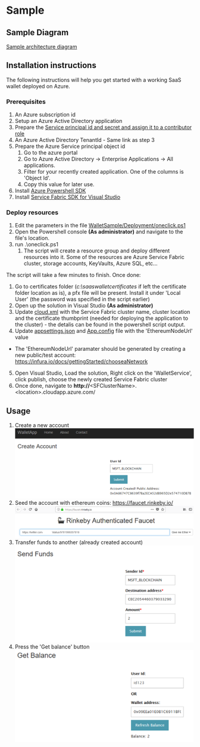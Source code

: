 # Sample

## Sample Diagram
[Sample architecture diagram](/images/sample-diagram.jpg)

## Installation instructions

The following instructions will help you get started with a working SaaS wallet deployed on Azure.

### Prerequisites
1. An Azure subscription id
2. Setup an Azure Active Directory application
3. Prepare the [Service principal id and secret and assign it to a contributor role](https://docs.microsoft.com/en-us/azure/azure-resource-manager/resource-group-create-service-principal-portal)
4. An Azure Active Directory TenantId - Same link as step 3
5. Prepare the Azure Service principal object id
   1. Go to the azure portal
   2. Go to Azure Active Directory -> Enterprise Applications -> All applications. 
   3. Filter for your recently created application. One of the columns is 'Object Id'. 
   4. Copy this value for later use.
6. Install [Azure Powershell SDK](https://www.microsoft.com/web/handlers/webpi.ashx/getinstaller/WindowsAzurePowershellGet.3f.3f.3fnew.appids)
7. Install [Service Fabric SDK for Visual Studio](https://docs.microsoft.com/en-us/azure/service-fabric/service-fabric-get-started)

### Deploy resources
1. Edit the parameters in the file [WalletSample/Deployment/oneclick.ps1](WalletSample/Deployment/oneclick.ps1)
2. Open the Powershell console **(As administrator)** and navigate to the file's location.
3. run .\oneclick.ps1
   1. The script will create a resource group and deploy different resources into it. Some of the resources are Azure Service Fabric cluster, storage accounts, KeyVaults, Azure SQL, etc...


The script will take a few minutes to finish.
Once done:
1) Go to certificates folder (*c:\saaswalletcertificates* if left the certificate folder location as is), a pfx file will be present.
Install it under 'Local User' (the password was specified in the script earlier)
2) Open up the solution in Visual Studio **(As administrator)**
3) Update [cloud.xml](WalletSF/publishprofiles/cloud.xml) with the Service Fabric cluster name, cluster location and the certificate thumbprint (needed for deploying the application to the cluster) - the detalis can be found in the powershell script output.
4) Update [appsettings.json](WalletSample/WalletApp/appsettings.json) and [App.config](WalletSample/TransactionEngine/App.config) file with the 'EthereumNodeUrl' value
* The 'EthereumNodeUrl' paramater should be generated by creating a new public/test account:
https://infura.io/docs/gettingStarted/chooseaNetwork
5) Open Visual Studio, Load the solution, Right click on the 'WalletService', click publish, choose the newly created Service Fabric cluster
6) Once done, navigate to **http://**\<SFClusterName\>.\<location\>.cloudapp.azure.com/

## Usage
1. Create a new account
![Creating a new account for identifier 'MSFT_BLOCKCHAIN'](/images/createAccount.png)
2. Seed the account with ethereum coins:
https://faucet.rinkeby.io/
![Seeding the 'MSFT_BLOCKCHAIN' account with a few coins](/images/seed.png)
3. Transfer funds to another (already created account)
![Tranfer funds to another address](/images/sendFunds.png)
4. Press the 'Get balance' button
![Get the current balance](/images/getBalance.png)
